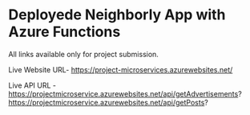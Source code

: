 # Deployede Neighborly App with Azure Functions

All links available only for project submission.

Live Website URL- https://project-microservices.azurewebsites.net/

Live API URL - https://projectmicroservice.azurewebsites.net/api/getAdvertisements?
                https://projectmicroservice.azurewebsites.net/api/getPosts?

